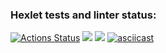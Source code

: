 ### Hexlet tests and linter status:
[![Actions Status](https://github.com/nkrasnov322/java-project-lvl2/workflows/hexlet-check/badge.svg)](https://github.com/nkrasnov322/java-project-lvl2/actions)
<a href="https://codeclimate.com/github/nkrasnov322/java-project-lvl2/maintainability"><img src="https://api.codeclimate.com/v1/badges/9655b4d5b03d4e17b758/maintainability" /></a>
<a href="https://codeclimate.com/github/nkrasnov322/java-project-lvl2/test_coverage"><img src="https://api.codeclimate.com/v1/badges/9655b4d5b03d4e17b758/test_coverage" /></a>
[![asciicast](https://asciinema.org/a/Old6AeeF88hEFMw8wP4sDCf0R.svg)](https://asciinema.org/a/Old6AeeF88hEFMw8wP4sDCf0R)